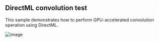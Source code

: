 ## DirectML convolution test

This sample demonstrates how to perform GPU-accelerated convolution operation using DirectML.

![image](screenshot.png)
